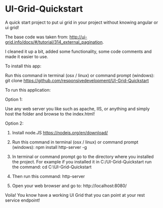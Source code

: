# UI-Grid-Quickstart
A quick start project to put ui grid in your project without knowing angular or ui grid!

The base code was taken from: http://ui-grid.info/docs/#/tutorial/314_external_pagination.

I cleaned it up a bit, added some functionality, some code comments and made it easier to use. 

To install this app:

Run this command in terminal (osx / linux) or command prompt (windows): 
git clone https://github.com/responsivedevelopment/UI-Grid-Quickstart

To run this application:

Option 1:

Use any web server you like such as apache, IIS, or anything and simply host the folder and browse to the index.html!

Option 2:

1. Install node.JS https://nodejs.org/en/download/ 

2. Run this command in terminal (osx / linux) or command prompt (windows): npm install http-server -g

3. In terminal or command prompt go to the directory where you installed the project. For example if you installed it in C:/UI-Grid-Quickstart run the command: 
cd C:\UI-Grid-Quickstart

3. Then run this command: http-server

4. Open your web browser and go to: http://localhost:8080/

Voila! You know have a working UI Grid that you can point at your rest service endpoint!  




